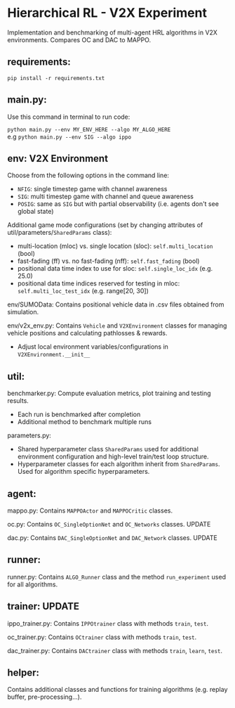 # Hierarchical RL - V2X Experiment

Implementation and benchmarking of multi-agent HRL algorithms in V2X environments. Compares OC and DAC to MAPPO.

## requirements: 
```pip install -r requirements.txt```

## main.py:

Use this command in terminal to run code:

```python main.py --env MY_ENV_HERE --algo MY_ALGO_HERE```\
e.g ```python main.py --env SIG --algo ippo```

## env: V2X Environment 
Choose from the following options in the command line:
- ```NFIG```: single timestep game with channel awareness
- ```SIG```: multi timestep game with channel and queue awareness
- ```POSIG```: same as ```SIG``` but with partial observability (i.e. agents don't see global state)

Additional game mode configurations (set by changing attributes of util/parameters/```SharedParams``` class):
- multi-location (mloc) vs. single location (sloc): ```self.multi_location``` (bool)
- fast-fading (ff) vs. no fast-fading (nff): ```self.fast_fading``` (bool)
- positional data time index to use for sloc: ```self.single_loc_idx``` (e.g. 25.0)
- positional data time indices reserved for testing in mloc: ```self.multi_loc_test_idx``` (e.g. range\[20, 30])

env/SUMOData: Contains positional vehicle data in .csv files obtained from simulation.

env/v2x_env.py: Contains ```Vehicle``` and ```V2XEnvironment``` classes for managing vehicle positions and calculating pathlosses & rewards.
- Adjust local environment variables/configurations in ```V2XEnvironment.__init__```

## util:

benchmarker.py: Compute evaluation metrics, plot training and testing results.
- Each run is benchmarked after completion
- Additional method to benchmark multiple runs

parameters.py: 
- Shared hyperparameter class ```SharedParams``` used for additional environment configuration and high-level train/test loop structure.
- Hyperparameter classes for each algorithm inherit from ```SharedParams```. Used for algorithm specific hyperparameters.

## agent: 
mappo.py: Contains ```MAPPOActor``` and ```MAPPOCritic``` classes.

oc.py: Contains ```OC_SingleOptionNet``` and ```OC_Networks``` classes. UPDATE

dac.py: Contains ```DAC_SingleOptionNet``` and ```DAC_Network``` classes. UPDATE

## runner:
runner.py: Contains ```ALGO_Runner``` class and the method ```run_experiment``` used for all algorithms.

## trainer: UPDATE
ippo_trainer.py: Contains ```IPPOtrainer``` class with methods ```train```, ```test```.

oc_trainer.py: Contains ```OCtrainer``` class with methods ```train```, ```test```.

dac_trainer.py: Contains ```DACtrainer``` class with methods ```train```, ```learn```, ```test```. 



## helper:

Contains additional classes and functions for training algorithms (e.g. replay buffer, pre-processing...).



 
